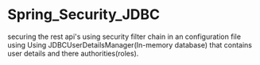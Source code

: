 # Spring_Security_JDBC
securing the rest api's using security filter chain in an configuration file using Using JDBCUserDetailsManager(In-memory database) that contains user details and there authorities(roles).
